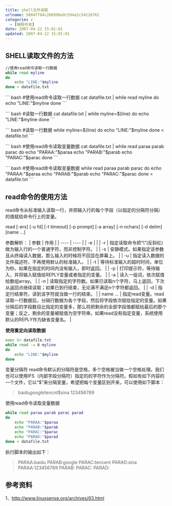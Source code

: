 ```yaml
---
title: shell文件读取
urlname: 5884f704c266996e0c594a2c54226762
categories : 
  - [编程开发]
date: 2007-04-22 15:01:01
updated: 2007-04-22 15:01:01
---
```

## SHELL读取文件的方法
``` bash
//使用read命令读取一行数据
while read myline
do
	echo "LINE:"$myline
done < datafile.txt
```
<p>
``` bash
#使用read命令读取一行数据
cat datafile.txt | while read myline
do 
	echo "LINE:"$myline
done
```
<p>
``` bash
#读取一行数据
cat datafile.txt | while myline=$(line)
do 
	echo "LINE:"$myline
done
```
<p>
``` bash
#读取一行数据
while myline=$(line)
do 
	echo "LINE:"$myline
done < datafile.txt
```
<p>
``` bash
#使用read命令读取变量数据
cat datafile.txt | while read paraa parab parac
do
	echo "PARAA:"$paraa
	echo "PARAB:"$parab
	echo "PARAC:"$parac
done
```
<p>
``` bash
#使用read命令读取变量数据
while read paraa parab parac
do
	echo "PARAA:"$paraa
	echo "PARAB:"$parab
	echo "PARAC:"$parac
done < datafile.txt
```

## read命令的使用方法
read命令从标准输入读取一行，并把输入行的每个字段（以指定的分隔符分隔）的值赋给命令行上的变量。

read [-ers] [-u fd] [-t timeout] [-p prompt] [-a array] [-n nchars] [-d delim] [name ...] 

参数解析：
| 参数 | 作用 |
| ---- | ---- |
| -e |  |
| -r	| 指定读取命令把“\”(反斜杠)做为输入行的一个普通字符，而非控制字符。 |
| -s	| 安静模式。如果指定该参数且从终端读入数据，那么输入的时候将不回显在屏幕上。 |
| -u <fd>|	指定读入数据的文件描述符，不再使用默认的标准输入。 |
| -t <timeout>	| 等待标准输入的超时时间，单位为秒。如果在指定的时间内没有输入，即时返回。 |
| -p <prompt>	| 打印提示符，等待输入，并将输入赋值给REPLY变量或者指定的变量。 |
| -a <array>	| 读入一组词，依次赋值给数组array。 |
| -n <nchars>	| 读取指定的字符数。如果已读取n个字符，马上返回，下次从返回点继续读取；如果已到行结束，无论满不满足n个字符都返回。 |
| -d <delim>	| 指定行结束符，读到该字符就当做一行的结束。 |
| name ... | 	指定read变量。read读取一行数据后，分隔行数据为各个字段，然后将字段依次赋给指定的变量。如果分隔后的字段数目比指定的变量多，那么将把剩余的全部字段值都赋给最后的那个变量；反之，剩余的变量被赋值为空字符串。如果read没有指定变量，系统使用默认的REPLY作为缺省变量名。 |

<strong>使用重定向读取数据</strong>
``` bash
exec 6< datafile.txt
while read -u 6 myline
do
	echo "LINE:"$myline
done
```

变量分隔符
read命令默认的分隔符是空格，多个空格被当做一个空格处理。我们也可以使用IFS（内部字段分隔符）指定的的字符作为分隔符。假如有如下内容的一个文件，它以“$”来分隔变量，希望把每个变量区别开来，可以使用如下脚本：

> baidu$google$tencnt$sina
> 123456789

使用read命令读取变量数据
``` bash
while read paraa parab parac parad
do
	echo "PARAA:"$paraa
	echo "PARAB:"$parab
	echo "PARAC:"$parac
	echo "PARAD:"$parad
done < datafile.txt
```

执行脚本的输出如下：
> PARAA:baidu
> PARAB:google
> PARAC:tencent
> PARAD:sina
> PARAA:123456789
> PARAB:
> PARAC:
> PARAD:


## 参考资料
1、http://www.linuxsense.org/archives/63.html

